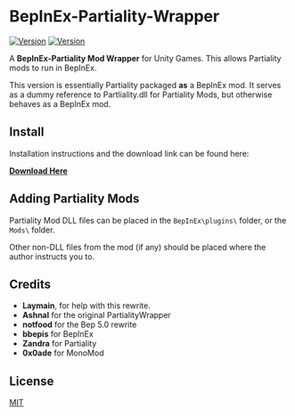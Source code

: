 # BepInEx-Partiality-Wrapper

[![Version](https://img.shields.io/badge/BepInEx-5.0-green.svg)](https://github.com/BepInEx/BepInEx)
[![Version](https://img.shields.io/badge/Partiality-0.3.1-green.svg)](https://github.com/PartialityModding/Partiality)

A <b>BepInEx-Partiality Mod Wrapper</b> for Unity Games. This allows Partiality mods to run in BepInEx.

This version is essentially Partiality packaged <b>as</b> a BepInEx mod. It serves as a dummy reference to Partliality.dll for Partiality Mods, but otherwise behaves as a BepInEx mod.

## Install

Installation instructions and the download link can be found here:

<b>[Download Here](https://github.com/sinaioutlander/BepInEx-Partiality-Wrapper/releases)</b>

## Adding Partiality Mods

Partiality Mod DLL files can be placed in the `BepInEx\plugins\` folder, or the `Mods\` folder.

Other non-DLL files from the mod (if any) should be placed where the author instructs you to.

## Credits
* <b>Laymain</b>, for help with this rewrite.
* <b>Ashnal</b> for the original PartialityWrapper
* <b>notfood</b> for the Bep 5.0 rewrite
* <b>bbepis</b> for BepInEx
* <b>Zandra</b> for Partiality
* <b>0x0ade</b> for MonoMod

## License
[MIT](https://choosealicense.com/licenses/mit/)

